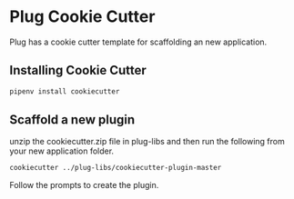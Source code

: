 # Plug Cookie Cutter 

Plug has a cookie cutter template for scaffolding an new application.

## Installing Cookie Cutter

``` sh
pipenv install cookiecutter
```

## Scaffold a new plugin

unzip the cookiecutter.zip file in plug-libs and then run the following from your new application folder. 

``` sh
cookiecutter ../plug-libs/cookiecutter-plugin-master
```

Follow the prompts to create the plugin.
